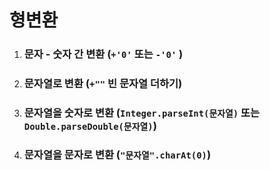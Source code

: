 # 형변환



1. ### 문자 - 숫자 간 변환 (`+'0'` 또는  `-'0'` )

2. ### 문자열로 변환 (`+""` 빈 문자열 더하기)

3. ### 문자열을 숫자로 변환 (`Integer.parseInt(문자열)` 또는 `Double.parseDouble(문자열)`)

4. ### 문자열을 문자로 변환 (`"문자열".charAt(0)`)



